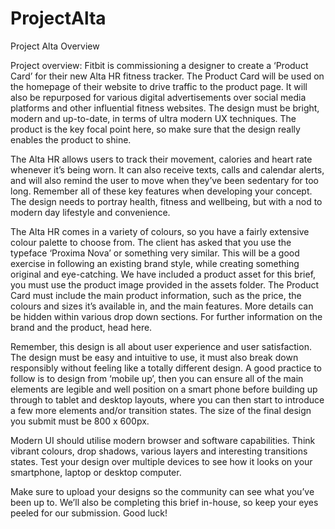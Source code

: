 # ProjectAlta
Project Alta Overview


Project overview:
Fitbit is commissioning a designer to create a ‘Product Card’ for their new Alta HR fitness tracker. The Product Card will be used on the homepage of their website to drive traffic to the product page. It will also be repurposed for various digital advertisements over social media platforms and other influential fitness websites. The design must be bright, modern and up-to-date, in terms of ultra modern UX techniques. The product is the key focal point here, so make sure that the design really enables the product to shine.

The Alta HR allows users to track their movement, calories and heart rate whenever it’s being worn. It can also receive texts, calls and calendar alerts, and will also remind the user to move when they’ve been sedentary for too long. Remember all of these key features when developing your concept. The design needs to portray health, fitness and wellbeing, but with a nod to modern day lifestyle and convenience.

The Alta HR comes in a variety of colours, so you have a fairly extensive colour palette to choose from. The client has asked that you use the typeface ‘Proxima Nova’ or something very similar. This will be a good exercise in following an existing brand style, while creating something original and eye-catching.
We have included a product asset for this brief, you must use the product image provided in the assets folder. The Product Card must include the main product information, such as the price, the colours and sizes it’s available in, and the main features. More details can be hidden within various drop down sections. For further information on the brand and the product, head here.

Remember, this design is all about user experience and user satisfaction. The design must be easy and intuitive to use, it must also break down responsibly without feeling like a totally different design. A good practice to follow is to design from ‘mobile up’, then you can ensure all of the main elements are legible and well position on a smart phone before building up through to tablet and desktop layouts, where you can then start to introduce a few more elements and/or transition states. The size of the final design you submit must be 800 x 600px.

Modern UI should utilise modern browser and software capabilities. Think vibrant colours, drop shadows, various layers and interesting transitions states. Test your design over multiple devices to see how it looks on your smartphone, laptop or desktop computer.

Make sure to upload your designs so the community can see what you’ve been up to. We’ll also be completing this brief in-house, so keep your eyes peeled for our submission. Good luck!
